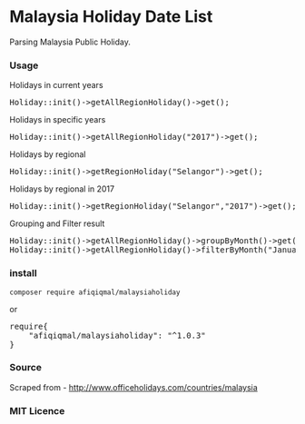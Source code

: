 # Malaysia Holiday Date List
Parsing Malaysia Public Holiday.


### Usage

Holidays in current years

<pre>
Holiday::init()->getAllRegionHoliday()->get();
</pre>

Holidays in specific years

<pre>
Holiday::init()->getAllRegionHoliday("2017")->get();
</pre>

Holidays by regional

<pre>
Holiday::init()->getRegionHoliday("Selangor")->get();
</pre>

Holidays by regional in 2017

<pre>
Holiday::init()->getRegionHoliday("Selangor","2017")->get();
</pre>


Grouping and Filter result

<pre>
Holiday::init()->getAllRegionHoliday()->groupByMonth()->get();
Holiday::init()->getAllRegionHoliday()->filterByMonth("January")->get();  //date('F')
</pre>


### install

`composer require afiqiqmal/malaysiaholiday`

or 

<pre>
require{
	"afiqiqmal/malaysiaholiday": "^1.0.3"
}
</pre>


### Source
Scraped from - http://www.officeholidays.com/countries/malaysia

### MIT Licence
